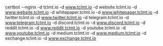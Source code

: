 certbot --nginx -d tclmt.io -d www.tclmt.io -d website.tclmt.io -d www.website.tclmt.io -d whitepaper.tclmt.io -d www.whitepaper.tclmt.io -d twitter.tclmt.io -d www.twitter.tclmt.io -d telegram.tclmt.io -d www.telegram.tclmt.io -d discord.tclmt.io -d www.discord.tclmt.io -d reddit.tclmt.io -d www.reddit.tclmt.io -d youtube.tclmt.io -d www.youtube.tclmt.io -d medium.tclmt.io -d www.medium.tclmt.io -d exchange.tclmt.io -d www.exchange.tclmt.io